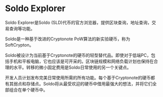# 

# Soldo Explorer


Soldo Explorer是Soldo (SLD)代币的官方浏览器，提供区块查询，地址查询，交易查询等功能。

‎Soldo是一种基于改进的Cryptonote PoW算法的新实验硬币，称为SoftCrypton。‎

‎Soldo被设计为当前基于Cryptonote的硬币的轻型替代品。即使对于低端PC，包括手机和平板电脑，它也应该是可开采的。区块链规模和网络负载计划也保持在合理的水平。转移的微小固定费用是Soldo日常使用的另一个关键点。‎

‎开发人员计划发布完美日常使用所需的所有功能。每个基于Cryptonote的硬币都有其弱点和存储点。Soldo将从最受欢迎的硬币中借用最强大的想法，并将它们全部组合在单个硬币中。‎

